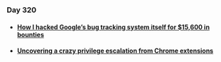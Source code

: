 ### Day 320

#### [<ul><li>How I hacked Google’s bug tracking system itself for $15,600 in bounties</ul></li>](https://homosapienimo.medium.com/how-i-hacked-googles-bug-tracking-system-itself-for-15-600-in-bounties-65c5aacaacdf)
#### [<ul><li>Uncovering a crazy privilege escalation from Chrome extensions</ul></li>](https://0x44.xyz/blog/cve-2023-4369/index.html)
